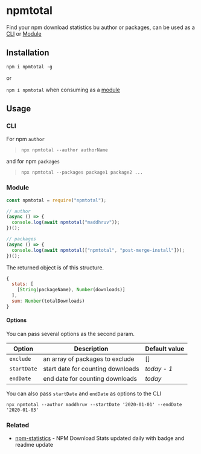 # npmtotal

Find your npm download statistics bu author or packages, can be used as a [CLI](#cli) or [Module](#module)

## Installation

`npm i npmtotal -g`

or

`npm i npmtotal`
when consuming as a [module](#module)

## Usage

### CLI

For npm `author`

> `npx npmtotal --author authorName`

and for npm `packages`

> `npx npmtotal --packages package1 package2 ...`

### Module

```js
const npmtotal = require("npmtotal");

// author
(async () => {
  console.log(await npmtotal("maddhruv"));
})();

// packages
(async () => {
  console.log(await npmtotal(["npmtotal", "post-merge-install"]));
})();
```

The returned object is of this structure.

```js
{
  stats: [
    [String(packageName), Number(downloads)]
  ],
  sum: Number(totalDownloads)
}
```

#### Options

You can pass several options as the second param.

| Option      | Description                       | Default value |
| ----------- | --------------------------------- | ------------- |
| `exclude`   | an array of packages to exclude   | []            |
| `startDate` | start date for counting downloads | _today - 1_   |
| `endDate`   | end date for counting downloads   | _today_       |

You can also pass `startDate` and `endDate` as options to the CLI

`npx npmtotal --author maddhruv --startDate '2020-01-01' --endDate '2020-01-03'`

### Related

- [npm-statistics](https://github.com/cleartax/npm-statistics) - NPM Download Stats updated daily with badge and readme update
